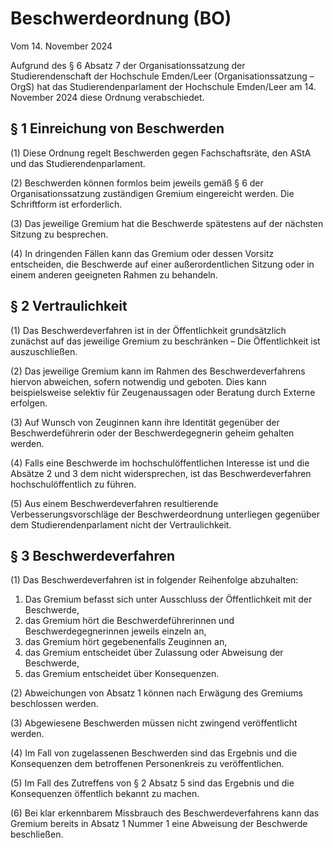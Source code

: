 # Beschwerdeordnung (BO)

Vom 14. November 2024

Aufgrund des § 6 Absatz 7 der Organisationssatzung der Studierendenschaft der Hochschule Emden/Leer (Organisationssatzung – OrgS) hat das Studierendenparlament der Hochschule Emden/Leer am 14. November 2024 diese Ordnung verabschiedet.

## § 1 Einreichung von Beschwerden

(1) Diese Ordnung regelt Beschwerden gegen Fachschaftsräte, den AStA und das Studierendenparlament.

(2) Beschwerden können formlos beim jeweils gemäß § 6 der Organisationssatzung zuständigen Gremium eingereicht werden. Die Schriftform ist erforderlich.

(3) Das jeweilige Gremium hat die Beschwerde spätestens auf der nächsten Sitzung zu besprechen.

(4) In dringenden Fällen kann das Gremium oder dessen Vorsitz entscheiden, die Beschwerde auf einer außerordentlichen Sitzung oder in einem anderen geeigneten Rahmen zu behandeln.

## § 2 Vertraulichkeit

(1) Das Beschwerdeverfahren ist in der Öffentlichkeit grundsätzlich zunächst auf das jeweilige Gremium zu beschränken – Die Öffentlichkeit ist auszuschließen.

(2) Das jeweilige Gremium kann im Rahmen des Beschwerdeverfahrens hiervon abweichen, sofern notwendig und geboten. Dies kann beispielsweise selektiv für Zeugenaussagen oder Beratung durch Externe erfolgen.

(3) Auf Wunsch von Zeuginnen kann ihre Identität gegenüber der Beschwerdeführerin oder der Beschwerdegegnerin geheim gehalten werden.

(4) Falls eine Beschwerde im hochschulöffentlichen Interesse ist und die Absätze 2 und 3 dem nicht widersprechen, ist das Beschwerdeverfahren hochschulöffentlich zu führen.

(5) Aus einem Beschwerdeverfahren resultierende Verbesserungsvorschläge der Beschwerdeordnung unterliegen gegenüber dem Studierendenparlament nicht der Vertraulichkeit.

## § 3 Beschwerdeverfahren

(1) Das Beschwerdeverfahren ist in folgender Reihenfolge abzuhalten:
1. Das Gremium befasst sich unter Ausschluss der Öffentlichkeit mit der Beschwerde,
2. das Gremium hört die Beschwerdeführerinnen und Beschwerdegegnerinnen jeweils einzeln an,
3. das Gremium hört gegebenenfalls Zeuginnen an,
4. das Gremium entscheidet über Zulassung oder Abweisung der Beschwerde,
5. das Gremium entscheidet über Konsequenzen.

(2) Abweichungen von Absatz 1 können nach Erwägung des Gremiums beschlossen werden.

(3) Abgewiesene Beschwerden müssen nicht zwingend veröffentlicht werden.

(4) Im Fall von zugelassenen Beschwerden sind das Ergebnis und die Konsequenzen dem betroffenen Personenkreis zu veröffentlichen.

(5) Im Fall des Zutreffens von § 2 Absatz 5 sind das Ergebnis und die Konsequenzen öffentlich bekannt zu machen.

(6) Bei klar erkennbarem Missbrauch des Beschwerdeverfahrens kann das Gremium bereits in Absatz 1 Nummer 1 eine Abweisung der Beschwerde beschließen.
